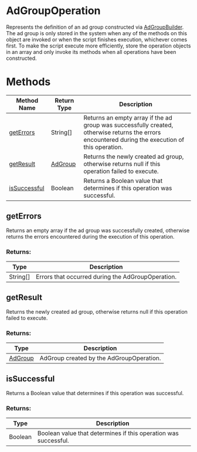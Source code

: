 # AdGroupOperation
Represents the definition of an ad group constructed via [AdGroupBuilder](./AdGroupBuilder). The ad group is only stored in the system when any of the methods on this object are invoked or when the script finishes execution, whichever comes first. To make the script execute more efficiently, store the operation objects in an array and only invoke its methods when all operations have been constructed.

# Methods
|Method Name|Return Type|Description|
|-|-|-
[getErrors](#geterrors)|String[]|Returns an empty array if the ad group was successfully created, otherwise returns the errors encountered during the execution of this operation.<br />
[getResult](#getresult)|[AdGroup](./AdGroup)|Returns the newly created ad group, otherwise returns null if this operation failed to execute.<br />
[isSuccessful](#issuccessful)|Boolean|Returns a Boolean value that determines if this operation was successful.

## <a name="geterrors"></a>getErrors
Returns an empty array if the ad group was successfully created, otherwise returns the errors encountered during the execution of this operation.

### Returns:
|Type|Description|
|-|-
String[]|Errors that occurred during the AdGroupOperation.

## <a name="getresult"></a>getResult
Returns the newly created ad group, otherwise returns null if this operation failed to execute.

### Returns:
|Type|Description|
|-|-
[AdGroup](./AdGroup)|AdGroup created by the AdGroupOperation.

## <a name="issuccessful"></a>isSuccessful
Returns a Boolean value that determines if this operation was successful.
### Returns:
|Type|Description|
|-|-
Boolean|Boolean value that determines if this operation was successful.

